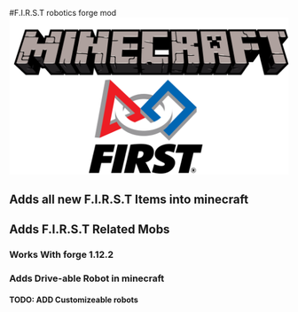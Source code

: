 #F.I.R.S.T robotics forge mod
![Img_src](https://github.com/NicholasBlackburn1/F.I.R.S.T-mod-Mcpc-1.12.2/blob/master/Mod.png)
## Adds all new F.I.R.S.T Items into minecraft 
## Adds F.I.R.S.T Related Mobs
### Works With forge 1.12.2
### Adds Drive-able Robot in minecraft 
#### TODO: ADD Customizeable robots 
